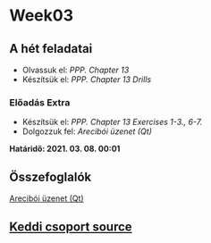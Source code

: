 # Week03

## A hét feladatai

* Olvassuk el: *PPP. Chapter 13*
* Készítsük el: *PPP. Chapter 13 Drills*

### Előadás Extra

* Készítsük el: *PPP. Chapter 13 Exercises 1-3., 6-7.*
* Dolgozzuk fel: *Arecibói üzenet (Qt)*

**Határidő: 2021. 03. 08. 00:01**

## Összefoglalók

[Arecibói üzenet (Qt)](./qt.md)

## [Keddi csoport source](../etc/week03/kedd.cpp)
